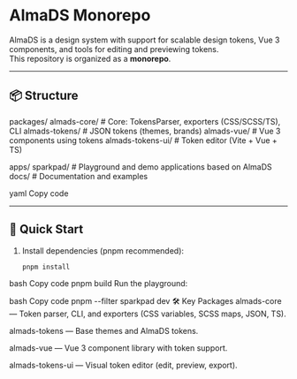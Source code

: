 # AlmaDS Monorepo

AlmaDS is a design system with support for scalable design tokens, Vue 3 components, and tools for editing and previewing tokens.  
This repository is organized as a **monorepo**.

---

## 📦 Structure

packages/
almads-core/ # Core: TokensParser, exporters (CSS/SCSS/TS), CLI
almads-tokens/ # JSON tokens (themes, brands)
almads-vue/ # Vue 3 components using tokens
almads-tokens-ui/ # Token editor (Vite + Vue + TS)

apps/
sparkpad/ # Playground and demo applications based on AlmaDS
docs/ # Documentation and examples

yaml
Copy code

---

## 🚀 Quick Start

1. Install dependencies (pnpm recommended):
   ```bash
   pnpm install
   ```

bash
Copy code
pnpm build
Run the playground:

bash
Copy code
pnpm --filter sparkpad dev
🛠 Key Packages
almads-core — Token parser, CLI, and exporters (CSS variables, SCSS maps, JSON, TS).

almads-tokens — Base themes and AlmaDS tokens.

almads-vue — Vue 3 component library with token support.

almads-tokens-ui — Visual token editor (edit, preview, export).
